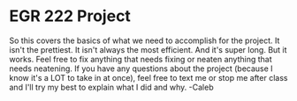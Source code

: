 # EGR 222 Project
So this covers the basics of what we need to accomplish for the project. It isn't the prettiest. It isn't always the most efficient. And it's super long. But it works. Feel free to fix anything that needs fixing or neaten anything that needs neatening. If you have any questions about the project (because I know it's a LOT to take in at once), feel free to text me or stop me after class and I'll try my best to explain what I did and why.
-Caleb
